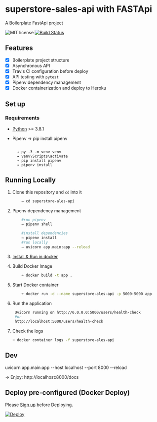 # superstore-sales-api with FASTApi

A Boilerplate FastApi project

![MIT license](https://img.shields.io/badge/License-MIT-blue.svg) [![Build Status](https://api.travis-ci.com/ari-hacks/fastapi-boilerplate.svg?branch=master)](https://travis-ci.com/ari-hacks/fastapi-skeleton)


## Features 
- [x] Boilerplate project structure  
- [x] Asynchronous API 
- [x] Travis CI configuration before deploy 
- [x] API testing with `pytest` 
- [x] Pipenv dependency management 
- [x] Docker containerization and deploy to Heroku   

## Set up

### Requirements

- [Python](https://www.python.org/) >= 3.8.1
- Pipenv
        → pip install pipenv

  ```` Setup in Windown

    → py -3 -m venv venv
    → venv\Scripts\activate
    → pip install pipenv
    → pipenv install

  ````

## Running Locally 

1. Clone this repository and `cd` into it

    ```bash
        → cd superstore-ales-api
    ```


2. Pipenv dependency management 
    ```bash
        #run pipenv 
        → pipenv shell
    ```
    ```bash
        #install dependencies  
        → pipenv install
        #run locally
        → uvicorn app.main:app --reload 
    ```

3. [Install & Run in docker](https://hub.docker.com/) 
4. Build Docker Image 
    ```bash
        ➜ docker build -t app .
    ```
5. Start Docker container 
    ```bash
        ➜ docker run -d --name superstore-ales-api -p 5000:5000 app
    ```
6. Run the application
   ```bash 
    Uvicorn running on http://0.0.0.0:5000/users/health-check 
    #or 
    http://localhost:5000/users/health-check
   ```
7. Check the logs 
   ```bash 
   ➜ docker container logs -f superstore-ales-api
   ```
## Dev
uvicorn app.main:app --host localhost --port 8000 --reload

-> Enjoy: http://localhost:8000/docs
## Deploy pre-configured (Docker Deploy)

Please [Sign up](https://www.heroku.com/)  before Deploying. 

 [![Deploy](https://www.herokucdn.com/deploy/button.svg)](https://heroku.com/deploy)                                               
